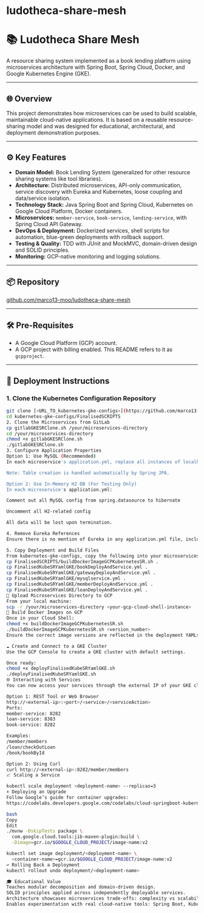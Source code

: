 # ludotheca-share-mesh

# 📚 Ludotheca Share Mesh

A resource sharing system implemented as a book lending platform using microservices architecture with Spring Boot, Spring Cloud, Docker, and Google Kubernetes Engine (GKE).

---

## 🌐 Overview

This project demonstrates how microservices can be used to build scalable, maintainable cloud-native applications. It is based on a reusable resource-sharing model and was designed for educational, architectural, and deployment demonstration purposes.

---

## ⚙️ Key Features

- **Domain Model:** Book Lending System (generalized for other resource sharing systems like tool libraries).
- **Architecture:** Distributed microservices, API-only communication, service discovery with Eureka and Kubernetes, loose coupling and data/service isolation.
- **Technology Stack:** Java Spring Boot and Spring Cloud, Kubernetes on Google Cloud Platform, Docker containers.
- **Microservices:** `member-service`, `book-service`, `lending-service`, with Spring Cloud API Gateway.
- **DevOps & Deployment:** Dockerized services, shell scripts for automation, blue-green deployments with rollback support.
- **Testing & Quality:** TDD with JUnit and MockMVC, domain-driven design and SOLID principles.
- **Monitoring:** GCP-native monitoring and logging solutions.

---

## 📦 Repository

[github.com/marco13-moo/ludotheca-share-mesh](https://github.com/marco13-moo/ludotheca-share-mesh)

---

## 🛠️ Pre-Requisites

- A Google Cloud Platform (GCP) account.
- A GCP project with billing enabled. This README refers to it as `gcpproject`.

---

## 🚀 Deployment Instructions

### 1. Clone the Kubernetes Configuration Repository

```bash
git clone [<URL_TO_kubernetes-gke-configs>](https://github.com/marco13-moo/ludotheca-share-mesh)
cd kubernetes-gke-configs/FinalisedSCRIPTS
2. Clone the Microservices from GitLab
cp gitlabGKESRClone.sh /your/microservices-directory
cd /your/microservices-directory
chmod +x gitlabGKESRClone.sh
./gitlabGKESRClone.sh
3. Configure Application Properties
Option 1: Use MySQL (Recommended)
In each microservice's application.yml, replace all instances of localhost with mysqlservice. See ApplicationPropertiesFile/ in kubernetes-gke-configs for examples.

Note: Table creation is handled automatically by Spring JPA.

Option 2: Use In-Memory H2 DB (For Testing Only)
In each microservice's application.yml:

Comment out all MySQL config from spring.datasource to hibernate

Uncomment all H2-related config

All data will be lost upon termination.

4. Remove Eureka References
Ensure there is no mention of Eureka in any application.yml file, including the API Gateway.

5. Copy Deployment and Build Files
From kubernetes-gke-configs, copy the following into your microservices directory:
cp FinalisedSCRIPTS/buildDockerImageGCPKubernetesSR.sh .
cp FinalisedKubeSRYamlGKE/bookDeployAndService.yml .
cp FinalisedKubeSRYamlGKE/gatewayDeployAndService.yml .
cp FinalisedKubeSRYamlGKE/mysqlservice.yml .
cp FinalisedKubeSRYamlGKE/memberDeployAndService.yml .
cp FinalisedKubeSRYamlGKE/loanDeployAndService.yml .
🧳 Upload Microservices Directory to GCP
From your local machine:
scp -r /your/microservices-directory <your-gcp-cloud-shell-instance>
🐳 Build Docker Images on GCP
Once in your Cloud Shell:
chmod +x buildDockerImageGCPKubernetesSR.sh
./buildDockerImageGCPKubernetesSR.sh <version_number>
Ensure the correct image versions are reflected in the deployment YAMLs.

☁️ Create and Connect to a GKE Cluster
Use the GCP Console to create a GKE cluster with default settings.

Once ready:
chmod +x deployFinalisedKubeSRYamlGKE.sh
./deployFinalisedKubeSRYamlGKE.sh
🌐 Interacting with Services
You can now access your services through the external IP of your GKE cluster.

Option 1: REST Tool or Web Browser
http://<external-ip>:<port>/<service>/<serviceAction>
Ports:
member-service: 8282
loan-service: 8383
book-service: 8282

Examples:
/member/members
/loan/checkOutLoan
/book/bookById

Option 2: Using Curl
curl http://<external-ip>:8282/member/members
📈 Scaling a Service

kubectl scale deployment <deployment-name> --replicas=3
⬆️ Deploying an Upgrade
Follow Google’s guide for container upgrades:
https://codelabs.developers.google.com/codelabs/cloud-springboot-kubernetes#9

bash
Copy
Edit
./mvnw -DskipTests package \
  com.google.cloud.tools:jib-maven-plugin:build \
  -Dimage=gcr.io/$GOOGLE_CLOUD_PROJECT/image-name:v2

kubectl set image deployment/<deployment-name> \
  <container-name>=gcr.io/$GOOGLE_CLOUD_PROJECT/image-name:v2
↩️ Rolling Back a Deployment
kubectl rollout undo deployment/<deployment-name>

🎓 Educational Value
Teaches modular decomposition and domain-driven design.
SOLID principles applied across independently deployable services.
Architecture showcases microservices trade-offs: complexity vs scalability.
Enables experimentation with real cloud-native tools: Spring Boot, Kubernetes, GCP.


